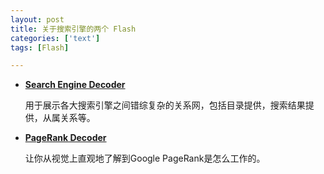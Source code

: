 ```yaml
---
layout: post
title: 关于搜索引擎的两个 Flash
categories: ['text']
tags: [Flash]

---
```


* **[Search Engine Decoder](http://www.search-this.com/search_engine_decoder.asp)**

	用于展示各大搜索引擎之间错综复杂的关系网，包括目录提供，搜索结果提供，从属关系等。

* **[PageRank Decoder](http://www.search-this.com/pagerank_decoder)**

	让你从视觉上直观地了解到Google PageRank是怎么工作的。